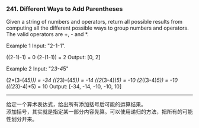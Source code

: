 ### 241. Different Ways to Add Parentheses

Given a string of numbers and operators, return all possible results from computing all the different possible ways to group numbers and operators. The valid operators are +, - and *.


Example 1
Input: "2-1-1".

((2-1)-1) = 0
(2-(1-1)) = 2
Output: [0, 2]


Example 2
Input: "2*3-4*5"

(2*(3-(4*5))) = -34
((2*3)-(4*5)) = -14
((2*(3-4))*5) = -10
(2*((3-4)*5)) = -10
(((2*3)-4)*5) = 10
Output: [-34, -14, -10, -10, 10]

* * *

给定一个算术表达式，给出所有添加括号后可能的运算结果。   
添加括号，其实就是指定某一部分内容先算。可以使用递归的方法，把所有的可能性划分开来。   


